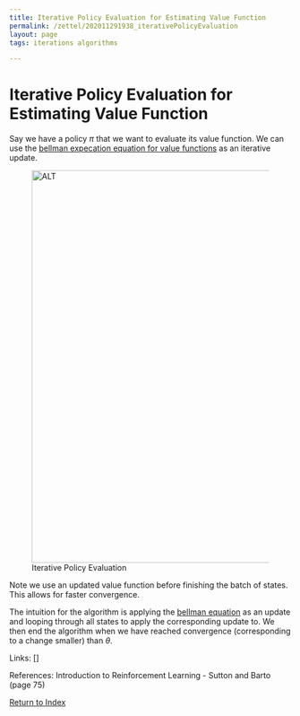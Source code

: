 ```yaml
---
title: Iterative Policy Evaluation for Estimating Value Function
permalink: /zettel/202011291938_iterativePolicyEvaluation
layout: page
tags: iterations algorithms

---
```

# Iterative Policy Evaluation for Estimating Value Function

Say we have a policy $\pi$ that we want to evaluate its value function. We 
can use the [bellman expecation equation for value functions](202011222150_bellmanEquationStateValues) 
as an iterative update.

<figure><img src="/zettel/Images/ReinforcementLearning/iterativePolicyEvaluation.png"
     alt="ALT"
     class="centerImage"
     style="width: 700px;" />
  <figcaption> Iterative Policy Evaluation </figcaption>     
</figure>

Note we use an updated value function before finishing the batch of states. This 
allows for faster convergence.

The intuition for the algorithm is applying the [bellman equation](202011222150_bellmanEquationStateValues) as 
an update and looping through all states to apply the corresponding update to. We 
then end the algorithm when we have reached convergence (corresponding to a change smaller) 
than $\theta$. 

Links: []

References: Introduction to Reinforcement Learning - Sutton and Barto (page 75)

[Return to Index](index)